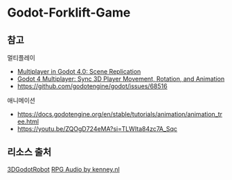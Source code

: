 # Godot-Forklift-Game

## 참고
멀티플레이
- [Multiplayer in Godot 4.0: Scene Replication](https://godotengine.org/article/multiplayer-in-godot-4-0-scene-replication/)
- [Godot 4 Multiplayer: Sync 3D Player Movement, Rotation, and Animation](https://youtu.be/75t3HrymoBE?si=tFxD63q9GqBl3iZ_)
- https://github.com/godotengine/godot/issues/68516

애니메이션
- https://docs.godotengine.org/en/stable/tutorials/animation/animation_tree.html
- https://youtu.be/ZQOgD724eMA?si=TLWIta84zc7A_Sqc

## 리소스 출처
[3DGodotRobot](https://captainripley.itch.io/godot-3d-robot-character)
[RPG Audio by kenney.nl](https://kenney.nl/assets/rpg-audio)
